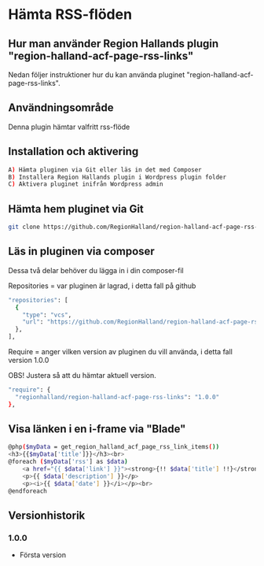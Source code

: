 # Hämta RSS-flöden

## Hur man använder Region Hallands plugin "region-halland-acf-page-rss-links"

Nedan följer instruktioner hur du kan använda pluginet "region-halland-acf-page-rss-links".


## Användningsområde

Denna plugin hämtar valfritt rss-flöde


## Installation och aktivering

```sh
A) Hämta pluginen via Git eller läs in det med Composer
B) Installera Region Hallands plugin i Wordpress plugin folder
C) Aktivera pluginet inifrån Wordpress admin
```


## Hämta hem pluginet via Git

```sh
git clone https://github.com/RegionHalland/region-halland-acf-page-rss-links.git
```


## Läs in pluginen via composer

Dessa två delar behöver du lägga in i din composer-fil

Repositories = var pluginen är lagrad, i detta fall på github

```sh
"repositories": [
  {
    "type": "vcs",
    "url": "https://github.com/RegionHalland/region-halland-acf-page-rss-links.git"
  },
],
```
Require = anger vilken version av pluginen du vill använda, i detta fall version 1.0.0

OBS! Justera så att du hämtar aktuell version.

```sh
"require": {
  "regionhalland/region-halland-acf-page-rss-links": "1.0.0"
},
```


## Visa länken i en i-frame via "Blade"

```sh
@php($myData = get_region_halland_acf_page_rss_link_items())
<h3>{{$myData['title']}}</h3><br>
@foreach ($myData['rss'] as $data)
	<a href="{{ $data['link'] }}"><strong>{!! $data['title'] !!}</strong></a><br>
	<p>{{ $data['description'] }}</p>
	<p><i>{{ $data['date'] }}</i></p><br>
@endforeach
```


## Versionhistorik

### 1.0.0
- Första version